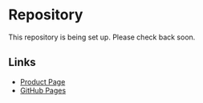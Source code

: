 # Repository

This repository is being set up. Please check back soon.

## Links
- [Product Page](https://serp.ly/dailymotion-downloader)
- [GitHub Pages](https://serpapps.github.io/dailymotion-downloader)

